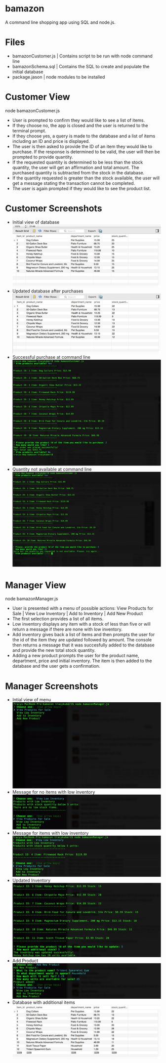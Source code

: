 # bamazon
A command line shopping app using SQL and node.js.
# Files
- bamazonCustomer.js | Contains script to be run with node command line
- bamazonSchema.sql | Contains the SQL to create and populate the initial database
- package.jason | node modules to be installed

# Customer View
node bamazonCustomer.js
- User is prompted to confirm they would like to see a list of items.
- If they choose no, the app is closed and the user is returned to the terminal prompt.
- If they choose yes, a query is made to the database and a list of items including an ID and price is displayed.
- The user is then asked to provide the ID of an item they would like to purchase.  If the response is determined to be valid, the user will then be prompted to provide quantity. 
- If the requested quantity is determined to be less than the stock quantity, the user will get an affirmation and total amount.  The purchased quantity is subtracted from the stock in the database.
- If the quantity requested is greater than the stock available, the user will get a message stating the transaction cannot be completed.
- The user is again prompted if they would like to see the product list.

# Customer Screenshots
- Initial view of database 
![Image of Initial State of Database](https://github.com/tracyloveswork/bamazon/blob/master/screenshots/database_initial.jpg)
- Updated database after purchases 
![Image of Updated State of Database](https://github.com/tracyloveswork/bamazon/blob/master/screenshots/database_updated.jpg)
- Successful purchase at command line 
![Image of Successful Purchase](https://github.com/tracyloveswork/bamazon/blob/master/screenshots/bamazon_successfulPurchase.jpg)
- Quantity not available at command line 
![Image of Quantity Not Available](https://github.com/tracyloveswork/bamazon/blob/master/screenshots/bamazon_quantityNotAvailable.jpg)

# Manager View
node bamazonManager.js
- User is presented with a menu of possible actions: View Products for Sale | View Low Inventory | Add to Inventory | Add New Product
- The first selection provides a list of all items.
- Low inventory displays any item with a stock of less than five or will return a message if there are none with low inventory.
- Add inventory gives back a list of items and then prompts the user for the id of the item they are updated followed by amount. The console then returns a message that it was succesfully added to the database and provide the new total stock quantity.
- Adding a new product prompts the user for the product name, department, price and initial inventory.  The item is then added to the database and the user gets a confirmation.

# Manager Screenshots
- Intial view of menu
![Image of menu](https://github.com/tracyloveswork/bamazon/blob/master/screenshots/bamazonManager_menu.jpg)
- Message for no items with low inventory
![Image of menu](https://github.com/tracyloveswork/bamazon/blob/master/screenshots/bamazonManager_lowInventory_none.jpg)
- Message for items with low inventory
![Image of menu](https://github.com/tracyloveswork/bamazon/blob/master/screenshots/bamazonManager_lowInventory.jpg)
- Updated Inventory
![Image of menu](https://github.com/tracyloveswork/bamazon/blob/master/screenshots/bamazonManager_addInventory.jpg)
- Add Product
![Image of menu](https://github.com/tracyloveswork/bamazon/blob/master/screenshots/bamazonManager_addProduct.jpg)
- Database with additional items
![Image of menu](https://github.com/tracyloveswork/bamazon/blob/master/screenshots/database_addedProduct.jpg)
